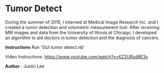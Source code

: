 Tumor Detect
===
During the summer of 2015, I interned at Medical Image Research Inc. and I created a tumor detection and volumetric measurement tool. After receiving MRI images and data from the University of Illinois at Chicago, I developed an algorithm to aid doctors in tumor detection and the diagnosis of cancers.

**Instructions**
Run 'GUI tumor detect.nb'

Video Instructions: https://www.youtube.com/watch?v=KZ2URsd9E3s

**Author**
: Justin Lee
